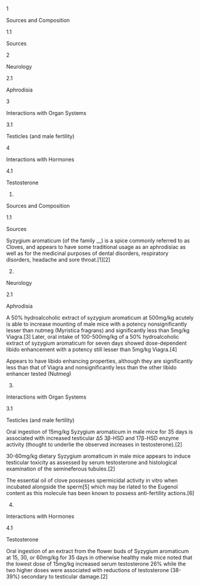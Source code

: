 1

Sources and Composition

1.1

Sources

2

Neurology

2.1

Aphrodisia

3

Interactions with Organ Systems

3.1

Testicles (and male fertility)

4

Interactions with Hormones

4.1

Testosterone

1.

Sources and Composition

1.1

Sources

Syzygium aromaticum (of the family \_\_) is a spice commonly referred to as Cloves, and appears to have some traditional usage as an aphrodisiac as well as for the medicinal purposes of dental disorders, respiratory disorders, headache and sore throat.[1][2]

2.

Neurology

2.1

Aphrodisia

A 50% hydroalcoholic extract of syzygium aromaticum at 500mg/kg acutely is able to increase mounting of male mice with a potency nonsignificantly lesser than nutmeg (Myristica fragrans) and significantly less than 5mg/kg Viagra.[3] Later, oral intake of 100-500mg/kg of a 50% hydroalcoholic extract of syzygium aromaticum for seven days showed dose-dependent libido enhancement with a potency still lesser than 5mg/kg Viagra.[4]

Appears to have libido enhancing properties, although they are significantly less than that of Viagra and nonsignificantly less than the other libido enhancer tested (Nutmeg)

3.

Interactions with Organ Systems

3.1

Testicles (and male fertility)

Oral ingestion of 15mg/kg Syzygium aromaticum in male mice for 35 days is associated with increased testicular Δ5 3β-HSD and 17β-HSD enzyme activity (thought to underlie the observed increases in testosterone).[2]

30-60mg/kg dietary Syzygium aromaticum in male mice appears to induce testicular toxicity as assessed by serum testosterone and histological examination of the semineferous tubules.[2]

The essential oil of clove possesses spermicidal activity in vitro when incubated alongside the sperm[5] which may be rlated to the Eugenol content as this molecule has been known to possess anti-fertility actions.[6]

4.

Interactions with Hormones

4.1

Testosterone

Oral ingestion of an extract from the flower buds of Syzygium aromaticum at 15, 30, or 60mg/kg for 35 days in otherwise healthy male mice noted that the lowest dose of 15mg/kg increased serum testosterone 26% while the two higher doses were associated with reductions of testosterone (38-39%) secondary to testicular damage.[2]


